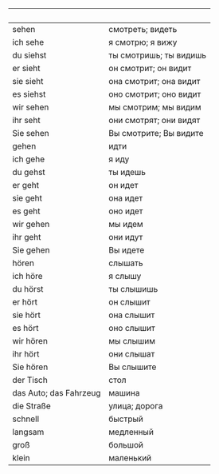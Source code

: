 &nbsp;      | &nbsp;
------------|-------
sehen       | смотреть; видеть
ich sehe    | я смотрю; я вижу
du siehst   | ты смотришь; ты видишь
er sieht    | он смотрит; он видит
sie sieht   | она смотрит; она видит
es siehst   | оно смотрит; оно видит
wir sehen   | мы смотрим; мы видим
ihr seht    | они смотрят; они видят
Sie sehen   | Вы смотрите; Вы видите
gehen       | идти
ich gehe    | я иду
du gehst    | ты идешь
er geht     | он идет
sie geht    | она идет
es geht     | оно идет
wir gehen   | мы идем
ihr geht    | они идут
Sie gehen   | Вы идете
hören       | слышать
ich höre    | я слышу
du hörst    | ты слышишь
er hört     | он слышит
sie hört    | она слышит
es hört     | оно слышит
wir hören   | мы слышим
ihr hört    | они слышат
Sie hören   | Вы слышите
der Tisch   | стол
das Auto; das Fahrzeug    | машина
die Straße  | улица; дорога
schnell     | быстрый
langsam     | медленный
groß        | большой
klein       | маленький
